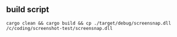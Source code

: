 

## build script
```shell
cargo clean && cargo build && cp ./target/debug/screensnap.dll /c/coding/screenshot-test/screensnap.dll
```